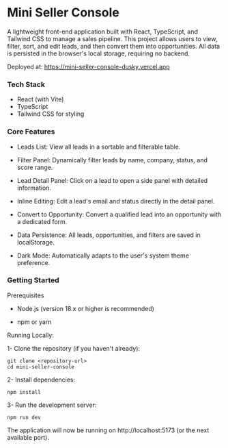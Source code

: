 # Mini Seller Console

A lightweight front-end application built with React, TypeScript, and Tailwind CSS to manage a sales pipeline. This project allows users to view, filter, sort, and edit leads, and then convert them into opportunities. All data is persisted in the browser's local storage, requiring no backend.

Deployed at: https://mini-seller-console-dusky.vercel.app

### Tech Stack

* React (with Vite)
* TypeScript
* Tailwind CSS for styling

### Core Features
* Leads List: View all leads in a sortable and filterable table.

* Filter Panel: Dynamically filter leads by name, company, status, and score range.

* Lead Detail Panel: Click on a lead to open a side panel with detailed information.

* Inline Editing: Edit a lead's email and status directly in the detail panel.

* Convert to Opportunity: Convert a qualified lead into an opportunity with a dedicated form.

* Data Persistence: All leads, opportunities, and filters are saved in localStorage.

* Dark Mode: Automatically adapts to the user's system theme preference.

### Getting Started
Prerequisites
* Node.js (version 18.x or higher is recommended)

* npm or yarn

Running Locally:

1- Clone the repository (if you haven't already):
````
git clone <repository-url>
cd mini-seller-console
````
2- Install dependencies:
```
npm install
```

3- Run the development server:
```
npm run dev
```
The application will now be running on http://localhost:5173 (or the next available port).